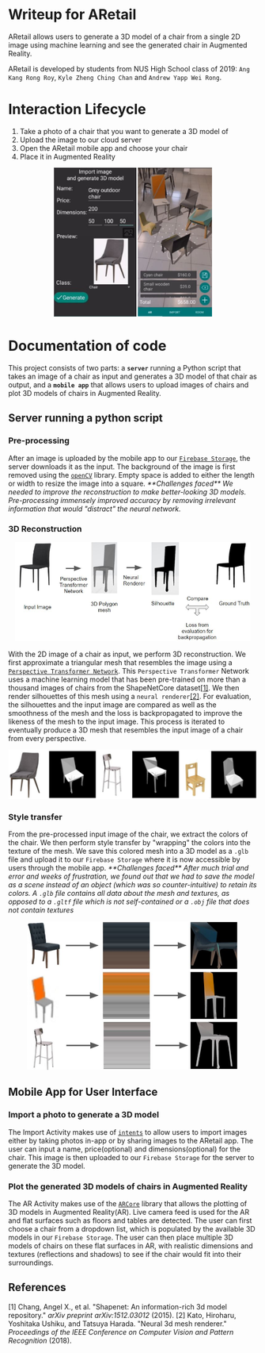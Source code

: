 ﻿

# Writeup for ARetail
ARetail allows users to generate a 3D model of a chair from a single 2D image using machine learning and see the generated chair in Augmented Reality.

ARetail is developed by students from NUS High School class of 2019: `Ang Kang Rong Roy`, `Kyle Zheng Ching Chan` and `Andrew Yapp Wei Rong`.

# Interaction Lifecycle
1. Take a photo of a chair that you want to generate a 3D model of
2. Upload the image to our cloud server
3. Open the ARetail mobile app and choose your chair
4. Place it in Augmented Reality
<p align="center">
	<img src="https://raw.githubusercontent.com/royangkr/ARetail/master/userupload.JPG" height="300"> <img src="https://raw.githubusercontent.com/royangkr/ARetail/master/userAR.JPG" height="300">
</p>

# Documentation of code
This project consists of two parts: 
a **`server`** running a Python script that takes an image of a chair as input and generates a 3D model of that chair as output, and 
a **`mobile app`** that allows users to upload images of chairs and plot 3D models of chairs in Augmented Reality.

## Server running a python script
### Pre-processing
After an image is uploaded by the mobile app to our [`Firebase Storage`](https://firebase.google.com/docs/storage), the server downloads it as the input. The background of the image is first removed using the [`openCV`](https://opencv-python-tutroals.readthedocs.io/en/latest/py_tutorials/py_imgproc/py_geometric_transformations/py_geometric_transformations.html#geometric-transformations) library. Empty space is added to either the length or width to resize the image into a square. 
*\*\*Challenges faced\*\**
*We needed to improve the reconstruction to make better-looking 3D models. Pre-processing immensely improved accuracy by removing irrelevant information that would "distract" the neural network.*
### 3D Reconstruction 
<p align="center">
<img src="https://raw.githubusercontent.com/royangkr/ARetail/master/reconstruction.JPG" height="200">
</p>

With the 2D image of a chair as input, we perform 3D reconstruction. We first approximate a triangular mesh that resembles the image using a [`Perspective Transformer Network`](https://arxiv.org/abs/1612.00814). This `Perspective Transformer` Network uses a machine learning model that has been pre-trained on more than a thousand images of chairs from the ShapeNetCore dataset[[1]](#1). We then render silhouettes of this mesh using a `neural renderer`[[2]](#2). For evaluation, the silhouettes and the input image are compared as well as the smoothness of the mesh and the loss is backpropagated to improve the likeness of the mesh to the input image. 
This process is iterated to eventually produce a 3D mesh that resembles the input image of a chair from every perspective.
<p align="center">
<img src="https://raw.githubusercontent.com/royangkr/ARetail/master/output.JPG" height="100">
</p>

### Style transfer
From the pre-processed input image of the chair, we extract the colors of the chair. We then perform style transfer by "wrapping" the colors into the texture of the mesh. We save this colored mesh into a 3D model as a `.glb` file and upload it to our `Firebase Storage` where it is now accessible by users through the mobile app.
*\*\*Challenges faced\*\**
*After much trial and error and weeks of frustration, we found out that we had to save the model as a scene instead of an object (which was so counter-intuitive) to retain its colors. A `.glb` file contains all data about the mesh and textures, as opposed to a `.gltf` file which is not self-contained or a `.obj` file that does not contain textures*
<p align="center">
<img src="https://raw.githubusercontent.com/royangkr/ARetail/master/style_transfer.JPG" height="300">
</p>

## Mobile App for User Interface
### Import a photo to generate a 3D model
The Import Activity makes use of [`intents`](https://developer.android.com/training/sharing/receive) to allow users to import images either by taking photos in-app or by sharing images to the ARetail app. The user can input a name, price(optional) and dimensions(optional) for the chair. This image is then uploaded to our `Firebase Storage` for the server to generate the 3D model.
### Plot the generated 3D models of chairs in Augmented Reality
The AR Activity makes use of the [`ARCore`](https://developers.google.com/ar/develop/java/quickstart) library that allows the plotting of 3D models in Augmented Reality(AR). Live camera feed is used for the AR and flat surfaces such as floors and tables are detected. The user can first choose a chair from a dropdown list, which is populated by the available 3D models in our `Firebase Storage`. The user can then place multiple 3D models of chairs on these flat surfaces in AR, with realistic dimensions and textures (reflections and shadows) to see if the chair would fit into their surroundings.

## References
<a id="1">[1]</a> Chang, Angel X., et al. "Shapenet: An information-rich 3d model repository." _arXiv preprint arXiv:1512.03012_ (2015).
<a id="2">[2]</a> Kato, Hiroharu, Yoshitaka Ushiku, and Tatsuya Harada. "Neural 3d mesh renderer." _Proceedings of the IEEE Conference on Computer Vision and Pattern Recognition_ (2018).

